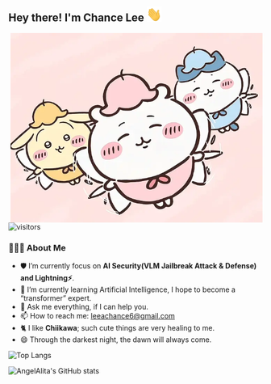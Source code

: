 <h2> Hey there! I'm Chance Lee <img src="https://github.com/jatin-pahuja/jatin-pahuja/blob/master/Hi.gif" width="30px"></h2>
<img align="right" alt="GIF" src="chiikawa.avif.webp" width="500"/>

![visitors](https://komarev.com/ghpvc/?username=AngelAlita)

<h3> 👨🏻‍💻 About Me </h3>

- 🛡️ I’m currently focus on **AI Security(VLM Jailbreak Attack & Defense) and Lightning⚡️**.
- 🌱 I’m currently learning Artificial Intelligence, I hope to become a “transformer” expert.
- 💬 Ask me everything, if I can help you.
- 📫 How to reach me: leeachance6@gmail.com
- 🐈 I like **Chiikawa**; such cute things are very healing to me.
- 😄 Through the darkest night, the dawn will always come.


![Top Langs](https://github-readme-stats.vercel.app/api/top-langs/?username=AngelAlita&layout=compact&theme=transparent)


![AngelAlita's GitHub stats](https://github-readme-stats.vercel.app/api?username=AngelAlita&show_icons=true&theme=transparent)

